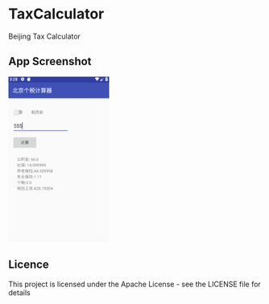 # TaxCalculator
Beijing Tax Calculator

## App Screenshot
<img src="https://github.com/wutongke/TaxCalculator/blob/master/%E4%B8%AA%E7%A8%8E.png" width="200" hegiht="313"/>

## Licence
This project is licensed under the Apache License - see the LICENSE file for details

